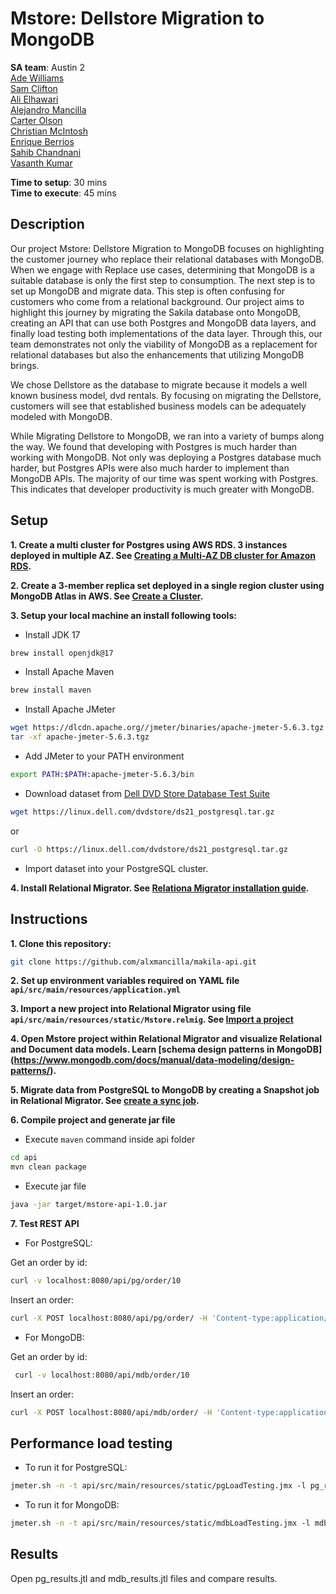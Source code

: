 # Mstore: Dellstore Migration to MongoDB

__SA team__: Austin 2 </br> 
[Ade Williams](mailto:ade.williams@mongodb.com) <br/>
[Sam Clifton](mailto:sam.clifton@mongodb.com) <br/>
[Ali Elhawari](mailto:ali.elhawari@mongodb.com) <br/>
[Alejandro Mancilla](mailto:alejandro@mongodb.com) <br/>
[Carter Olson](mailto:carter.olson@mongodb.com) <br/>
[Christian McIntosh](mailto:christian.mcintosh@mongodb.com) <br/>
[Enrique Berrios](mailto:enrique.berrios@mongodb.com) <br/>
[Sahib Chandnani](mailto:sahib.chandnani@mongodb.com) <br/>
[Vasanth Kumar](mailto:vasanth.kumar@mongodb.com) <br/>

__Time to setup__: 30 mins <br/>
__Time to execute__: 45 mins <br/>

## Description

Our project Mstore: Dellstore Migration to MongoDB focuses on highlighting the customer journey who replace their relational databases with MongoDB. When we engage with Replace use cases, determining that MongoDB is a suitable database is only the first step to consumption. The next step is to set up MongoDB and migrate data. This step is often confusing for customers who come from a relational background. Our project aims to highlight this journey by migrating the Sakila database onto MongoDB, creating an API that can use both Postgres and MongoDB data layers, and finally load testing both implementations of the data layer. Through this, our team demonstrates not only the viability of MongoDB as a replacement for relational databases but also the enhancements that utilizing MongoDB brings.

We chose Dellstore as the database to migrate because it models a well known business model, dvd rentals. By focusing on migrating the Dellstore, customers will see that established business models can be adequately modeled with MongoDB.

While Migrating Dellstore to MongoDB, we ran into a variety of bumps along the way. We found that developing with Postgres is much harder than working with MongoDB. Not only was deploying a Postgres database much harder, but Postgres APIs were also much harder to implement than MongoDB APIs. The majority of our time was spent working with Postgres. This indicates that developer productivity is much greater with MongoDB.


## Setup

__1. Create a multi cluster for Postgres using AWS RDS. 3 instances deployed in multiple AZ. See [Creating a Multi-AZ DB cluster for Amazon RDS](https://docs.aws.amazon.com/AmazonRDS/latest/UserGuide/create-multi-az-db-cluster.html).__
 
__2. Create a 3-member replica set deployed in a single region cluster using MongoDB Atlas in AWS. See [Create a Cluster](https://www.mongodb.com/docs/atlas/tutorial/create-new-cluster/).__

__3. Setup your local machine an install following tools:__

* Install JDK 17
```bash
brew install openjdk@17
```

* Install Apache Maven
```bash
brew install maven
```
* Install Apache JMeter
```bash
wget https://dlcdn.apache.org//jmeter/binaries/apache-jmeter-5.6.3.tgz
tar -xf apache-jmeter-5.6.3.tgz 
```
* Add JMeter to your PATH environment
```bash
export PATH:$PATH:apache-jmeter-5.6.3/bin
```

* Download dataset from [Dell DVD Store Database Test Suite](https://linux.dell.com/dvdstore/)

```bash
wget https://linux.dell.com/dvdstore/ds21_postgresql.tar.gz
```
or
```bash
curl -O https://linux.dell.com/dvdstore/ds21_postgresql.tar.gz
```
* Import dataset into your PostgreSQL cluster.



__4. Install Relational Migrator. See [Relationa Migrator installation guide](https://www.mongodb.com/docs/relational-migrator/installation/).__


## Instructions

__1. Clone this repository:__

```bash
git clone https://github.com/alxmancilla/makila-api.git
```

__2. Set up environment variables required on YAML file ```api/src/main/resources/application.yml```__

__3. Import a new project into Relational Migrator using file ```api/src/main/resources/static/Mstore.relmig```. See [Import a project](https://www.mongodb.com/docs/relational-migrator/projects/import-project/)__

__4. Open Mstore project within Relational Migrator and visualize Relational and Document data models. Learn [schema design patterns in MongoDB] (https://www.mongodb.com/docs/manual/data-modeling/design-patterns/).__ 

__5. Migrate data from PostgreSQL to MongoDB by creating a Snapshot job in Relational Migrator. See [create a sync job](https://www.mongodb.com/docs/relational-migrator/jobs/sync-jobs/).__


__6. Compile project and generate jar file__

* Execute ```maven``` command inside api folder
```bash
cd api
mvn clean package
```

* Execute jar file
```bash
java -jar target/mstore-api-1.0.jar 
```


__7. Test REST API__ 

* For PostgreSQL:

Get an order by id:
```bash
curl -v localhost:8080/api/pg/order/10 
```

Insert an order:
```bash
curl -X POST localhost:8080/api/pg/order/ -H 'Content-type:application/json' -d '{"customerId":14771,"netAmount":256.00,"tax":21.12,"totalAmount":277.12,"orderDate":"2024-10-09T00:00:00","items":[{"id":1,"prodId":6879,"quantity":1,"orderDate":"2024-10-09T00:00:00"}]}'
```

* For MongoDB:

Get an order by id:
```bash
 curl -v localhost:8080/api/mdb/order/10 
```

Insert an order:
```bash
curl -X POST localhost:8080/api/mdb/order/ -H 'Content-type:application/json' -d '{"customerId":14771,"netAmount":256.00,"tax":21.12,"totalAmount":277.12,"orderDate":"2024-10-09T00:00:00","items":[{"id":1,"prodId":6879,"quantity":1,"orderDate":"2024-10-09T00:00:00"}]}'
```

## Performance load testing 

* To run it for PostgreSQL:
```bash
jmeter.sh -n -t api/src/main/resources/static/pgLoadTesting.jmx -l pg_results.jtl
```

* To run it for MongoDB:
```bash
jmeter.sh -n -t api/src/main/resources/static/mdbLoadTesting.jmx -l mdb_results.jtl
```

## Results

Open pg_results.jtl and mdb_results.jtl files and compare results.



